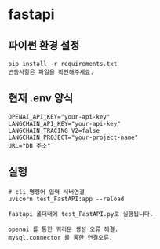 # fastapi

## 파이썬 환경 설정
```
pip install -r requirements.txt
변동사항은 파일을 확인해주세요.
```

## 현재 .env 양식
```
OPENAI_API_KEY="your-api-key"
LANGCHAIN_API_KEY="your-api-key"
LANGCHAIN_TRACING_V2=false
LANGCHAIN_PROJECT="your-project-name"
URL="DB 주소"
```

## 실행
```
# cli 명령어 입력 서버연결
uvicorn test_FastAPI:app --reload
```

```
fastapi 폴더내에 test_FastAPI.py로 실행됩니다.
```

```
openai 를 통한 쿼리문 생성 오류 해결.
mysql.connector 를 통한 연결오류.
```